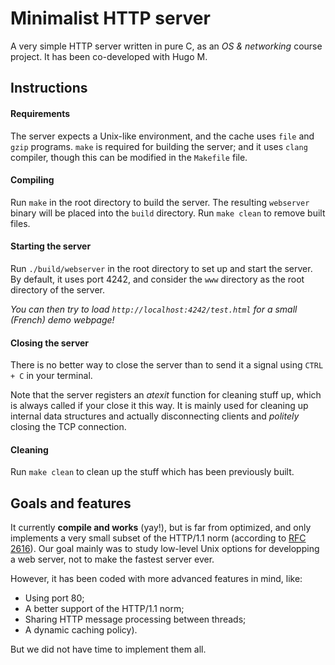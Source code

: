 # Minimalist HTTP server

A very simple HTTP server written in pure C, as an *OS & networking* course project.
It has been co-developed with Hugo M.

## Instructions
#### Requirements
The server expects a Unix-like environment, and the cache uses `file` and `gzip` programs.
`make` is required for building the server; and it uses `clang` compiler, though this can be modified in the `Makefile` file.

#### Compiling
Run `make` in the root directory to build the server.
The resulting `webserver` binary will be placed into the `build` directory.
Run `make clean` to remove built files.

#### Starting the server
Run `./build/webserver` in the root directory to set up and start the server.
By default, it uses port 4242, and consider the `www` directory as the root directory of the server.

*You can then try to load `http://localhost:4242/test.html` for a small (French) demo webpage!*

#### Closing the server
There is no better way to close the server than to send it a signal using `CTRL + C` in your terminal.

Note that the server registers an *atexit* function for cleaning stuff up, which is always called if your close it this way.
It is mainly used for cleaning up internal data structures and actually disconnecting clients and *politely* closing the TCP connection.

#### Cleaning
Run `make clean` to clean up the stuff which has been previously built.


## Goals and features
It currently **compile and works** (yay!), but is far from optimized, and only implements a very small subset of the HTTP/1.1 norm (according to [RFC 2616](https://www.ietf.org/rfc/rfc2616.txt)). Our goal mainly was to study low-level Unix options for developping a web server, not to make the fastest server ever.

However, it has been coded with more advanced features in mind, like:
* Using port 80;
* A better support of the HTTP/1.1 norm;
* Sharing HTTP message processing between threads;
* A dynamic caching policy).

But we did not have time to implement them all.
